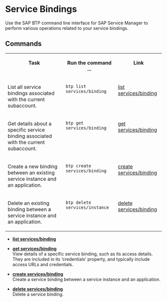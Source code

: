 <!-- loio4d3f95c194014473819f5d4419564248 -->

# Service Bindings

Use the SAP BTP command line interface for SAP Service Manager to perform various operations related to your service bindings.



<a name="loio4d3f95c194014473819f5d4419564248__section_tym_xvz_w3b"/>

## Commands


<table>
<tr>
<th valign="top">

Task



</th>
<th valign="top">

Run the command ...



</th>
<th valign="top">

Link



</th>
</tr>
<tr>
<td valign="top">

List all service bindings associated with the current subaccount.



</td>
<td valign="top">

`btp list services/binding`



</td>
<td valign="top">

[list services/binding](list-services-binding-308dd03.md)



</td>
</tr>
<tr>
<td valign="top">

Get details about a specific service binding associated with the current subaccount.



</td>
<td valign="top">

`btp get services/binding`



</td>
<td valign="top">

[get services/binding](get-services-binding-989769e.md)



</td>
</tr>
<tr>
<td valign="top">

Create a new binding between an existing service instance and an application.



</td>
<td valign="top">

`btp create services/binding`



</td>
<td valign="top">

[create services/binding](create-services-binding-7cf9dc5.md)



</td>
</tr>
<tr>
<td valign="top">

Delete an existing binding between a service instance and an application.



</td>
<td valign="top">

`btp delete services/instance`



</td>
<td valign="top">

[delete services/binding](delete-services-binding-768a80a.md)



</td>
</tr>
</table>

-   **[list services/binding](list-services-binding-308dd03.md)**  

-   **[get services/binding](get-services-binding-989769e.md "View details of a specific service binding, such as its access details. They are included in its ‘credentials’ property, and typically
		include access URLs and credentials.")**  
View details of a specific service binding, such as its access details. They are included in its ‘credentials’ property, and typically include access URLs and credentials.
-   **[create services/binding](create-services-binding-7cf9dc5.md "Create a service binding between a service instance and an application.")**  
Create a service binding between a service instance and an application.
-   **[delete services/binding](delete-services-binding-768a80a.md "Delete a service binding.")**  
Delete a service binding.

